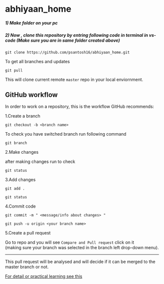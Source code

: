 # abhiyaan_home

##### 1) Make folder on your pc
##### 2) Now , clone this repository by entring following code in terminal in vs-code (Make sure you are in same folder created above)

`git clone https://github.com/psantosh16/abhiyaan_home.git`

To get all branches and updates

`git pull`

This will clone current remote `master` repo in your local enviornment.

## GitHub workflow

In order to work on a repository, this is the workflow GitHub recommends:

1.Create a branch

`git checkout -b <branch name>`

To check you have switched branch run following command

`git branch`

2.Make changes 

after making changes run to check 

`git status`

3.Add changes

`git add .`

`git status`

4.Commit code

`git commit -m " <message/info about changes> "`

`git push -u origin <your branch name>`

5.Create a pull request

Go to repo and you will see `Compare and Pull request` click on it  
(making sure your branch was selected in the branch left drop-down menu).


________________________________________________________________________________________________________________________

This pull request will be analysed  and  will decide if it can be merged to the master branch or not.


[For detail or practical learning see this](https://www.freecodecamp.org/news/how-to-use-git-and-github-in-a-team-like-a-pro/)
